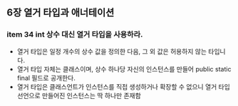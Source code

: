 ## 6장 열거 타입과 애너테이션

### item 34 int 상수 대신 열거 타입을 사용하라.
- 열거 타입은 일정 개수의 상수 값을 정의한 다음, 그 외 값은 허용하지 않는 타입니다. 
- 열거 타입 자체는 클래스이며, 상수 하나당 자신의 인스턴스를 만들어 public static final 필드로 공개한다.
- 열거 타입은 클래스언트가 인스턴스를 직접 생성하거나 확장할 수 없으니 열거 타입 선언으로 만들어진 인스턴스는 딱 하나만 존재함
